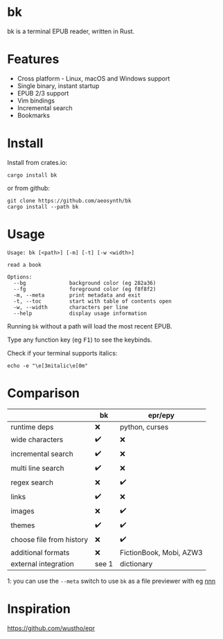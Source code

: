 # bk
bk is a terminal EPUB reader, written in Rust.

# Features
- Cross platform - Linux, macOS and Windows support
- Single binary, instant startup
- EPUB 2/3 support
- Vim bindings
- Incremental search
- Bookmarks

# Install
Install from crates.io:

    cargo install bk

or from github:

    git clone https://github.com/aeosynth/bk
    cargo install --path bk

# Usage

    Usage: bk [<path>] [-m] [-t] [-w <width>]

    read a book

    Options:
      --bg              background color (eg 282a36)
      --fg              foreground color (eg f8f8f2)
      -m, --meta        print metadata and exit
      -t, --toc         start with table of contents open
      -w, --width       characters per line
      --help            display usage information

Running `bk` without a path will load the most recent EPUB.

Type any function key (eg <kbd>F1</kbd>) to see the keybinds.

Check if your terminal supports italics:

    echo -e "\e[3mitalic\e[0m"

# Comparison
|   | bk | epr/epy |
| - | - | - |
| runtime deps | ❌ | python, curses |
| wide characters | ✔️ | ❌ |
| incremental search | ✔️ | ❌ |
| multi line search | ✔️ | ❌ |
| regex search | ❌ | ✔️ |
| links | ✔️ | ❌ |
| images | ❌ | ✔️ |
| themes | ✔️ | ✔️ |
| choose file from history | ❌ | ✔️ |
| additional formats | ❌ | FictionBook, Mobi, AZW3 |
| external integration | see 1 | dictionary |

1: you can use the `--meta` switch to use `bk` as a file previewer with eg [nnn](https://github.com/jarun/nnn/)

# Inspiration
<https://github.com/wustho/epr>
